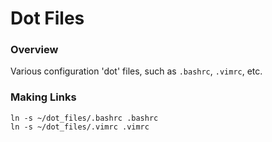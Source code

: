 # Dot Files
### Overview
Various configuration 'dot' files, such as `.bashrc`, `.vimrc`, etc.

### Making Links
`ln -s ~/dot_files/.bashrc .bashrc`<br>
`ln -s ~/dot_files/.vimrc .vimrc`
